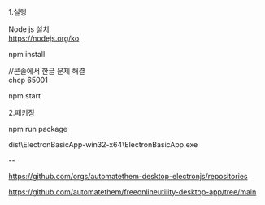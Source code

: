 
1.실행

Node js 설치  
https://nodejs.org/ko

npm install

//콘솔에서 한글 문제 해결  
chcp 65001

npm start

2.패키징

npm run package

dist\ElectronBasicApp-win32-x64\ElectronBasicApp.exe

--

https://github.com/orgs/automatethem-desktop-electronjs/repositories

https://github.com/automatethem/freeonlineutility-desktop-app/tree/main
